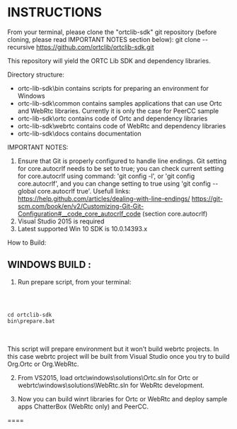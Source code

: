 INSTRUCTIONS
=======

From your terminal, please clone the "ortclib-sdk" git repository (before cloning, please read IMPORTANT NOTES section below):
git clone --recursive https://github.com/ortclib/ortclib-sdk.git

This repository will yield the ORTC Lib SDK and dependency libraries.

Directory structure:

- ortc-lib-sdk\bin          	contains scripts for preparing an environment for Windows
- ortc-lib-sdk\common          contains samples applications that can use Ortc and WebRtc libraries. Currently it is only the case for PeerCC sample 
- ortc-lib-sdk\ortc    		contains code of Ortc and dependency libraries
- ortc-lib-sdk\webrtc    		contains code of WebRtc and dependency libraries
- ortc-lib-sdk\docs			contains documentation

IMPORTANT NOTES:
1)  Ensure that Git is properly configured to handle line endings. Git setting for core.autocrlf needs to be set to true; you can check current setting for core.autocrlf using command: 'git config -l', or 'git config core.autocrlf', and you can change setting to true using 'git config --global core.autocrlf true'. 
    Usefull links: 
	https://help.github.com/articles/dealing-with-line-endings/
	https://git-scm.com/book/en/v2/Customizing-Git-Git-Configuration#__code_core_autocrlf_code (section core.autocrlf)  
2) Visual Studio 2015 is required
3) Latest supported Win 10 SDK is 10.0.14393.x

How to Build:

WINDOWS BUILD :
----------------------------

1) Run prepare script, from your terminal:
<br />
<pre>
<code>
cd ortclib-sdk
bin\prepare.bat
</code>
</pre>
<br />
This script will prepare environment but it won't build webrtc projects. In this case webrtc project will be built from Visual Studio once you try to build Org.Ortc or Org.WebRtc.

2) From VS2015, load ortc\windows\solutions\Ortc.sln for Ortc or webrtc\windows\solutions\WebRtc.sln for WebRtc development.

3) Now you can build winrt libraries for Ortc or WebRtc and deploy sample apps ChatterBox (WebRtc only) and PeerCC.

====

